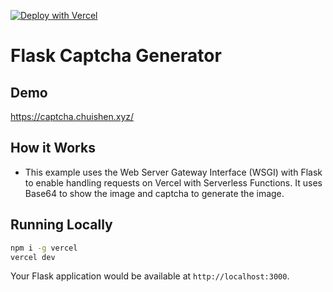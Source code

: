[![Deploy with Vercel](https://vercel.com/button)](https://vercel.com/new/clone?repository-url=https%3A%2F%2Fgithub.com%2FLafcadia%2Fflask-captcha-generator)

# Flask Captcha Generator

## Demo

https://captcha.chuishen.xyz/

## How it Works
- This example uses the Web Server Gateway Interface (WSGI) with Flask to enable handling requests on Vercel with Serverless Functions. It uses Base64 to show the image and captcha to generate the image.

## Running Locally

```bash
npm i -g vercel
vercel dev
```

Your Flask application would be available at `http://localhost:3000`.
